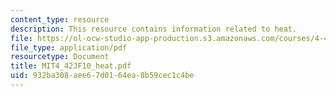 ```yaml
---
content_type: resource
description: This resource contains information related to heat.
file: https://ol-ocw-studio-app-production.s3.amazonaws.com/courses/4-42j-fundamentals-of-energy-in-buildings-fall-2010/932ba308aee67d0164ea8b59cec1c4be_MIT4_42JF10_heat.pdf
file_type: application/pdf
resourcetype: Document
title: MIT4_42JF10_heat.pdf
uid: 932ba308-aee6-7d01-64ea-8b59cec1c4be
---
```

